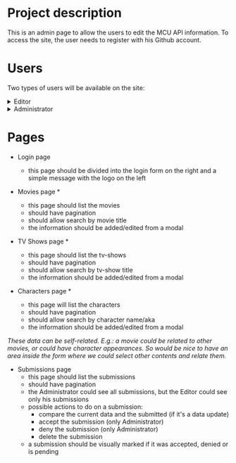 # Project description

This is an admin page to allow the users to edit the MCU API information. To access the site, the user needs to register with his Github account.

# Users

Two types of users will be available on the site:

<details>
  <summary>Editor</summary>

  The user with **Editor** permission will be able to add, edit and list all information regarding movies, tv shows and characters. However, the changes submitted by them will remain pending administrator approval.
</details>

<details>
  <summary>Administrator</summary>

  The user with **Administrator** permission will have the same Editor permission but your submissions will be approved by default instead of remaining pending.
</details>

# Pages

- Login page
  - this page should be divided into the login form on the right and a simple message with the logo on the left

- Movies page *
  - this page should list the movies
  - should have pagination
  - should allow search by movie title
  - the information should be added/edited from a modal

- TV Shows page *
  - this page should list the tv-shows
  - should have pagination
  - should allow search by tv-show title
  - the information should be added/edited from a modal

- Characters page *
  - this page will list the characters
  - should have pagination
  - should allow search by character name/aka
  - the information should be added/edited from a modal

*These data can be self-related. E.g.: a movie could be related to other movies, or could have character appearances. So would be nice to have an area inside the form where we could select other contents and relate them.*

- Submissions page
  - this page should list the submissions
  - should have pagination
  - the Administrator could see all submissions, but the Editor could see only his submissions
  - possible actions to do on a submission:
    - compare the current data and the submitted (if it's a data update)
    - accept the submission (only Administrator)
    - deny the submission (only Administrator)
    - delete the submission
  - a submission should be visually marked if it was accepted, denied or is pending
